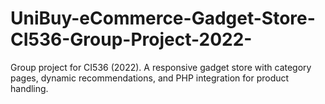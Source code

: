 # UniBuy-eCommerce-Gadget-Store-CI536-Group-Project-2022-
Group project for CI536 (2022). A responsive gadget store with category pages, dynamic recommendations, and PHP integration for product handling.
